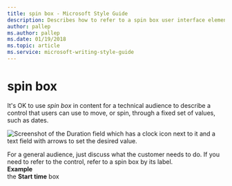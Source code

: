 ```yaml
---
title: spin box - Microsoft Style Guide
description: Describes how to refer to a spin box user interface element in content and provides an example of referring to the spin box in content.
author: pallep
ms.author: pallep
ms.date: 01/19/2018
ms.topic: article
ms.service: microsoft-writing-style-guide
---
```


# spin box

It's OK to use *spin box* in
content for a technical audience to describe a control that users can
use to move, or spin, through a fixed set of values, such as dates.  

![Screenshot of the Duration field which has a clock icon next to it and a text field with arrows to set the desired value.](media/spin-box/63270893.jpg)

For a general audience, just discuss what the customer needs to do. If you
need to refer to the control, refer to a spin box by its label.  
**Example**  
the **Start time** box  
